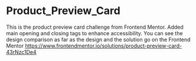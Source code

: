 # Product_Preview_Card
This is the product preview card challenge from Frontend Mentor.
Added main opening and closing tags to enhance accessibility.
You can see the design comparison as far as the design and the solution go on the Frontend Mentor 
https://www.frontendmentor.io/solutions/product-preview-card-43rNzc1De4
